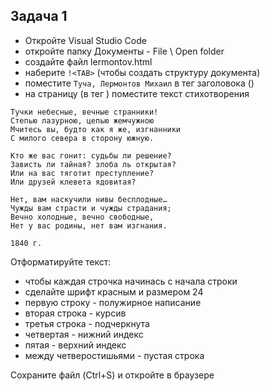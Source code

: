 ## Задача 1
- Откройте Visual Studio Code
- откройте папку Документы - File \ Open folder
- создайте файл lermontov.html
- наберите `!<TAB>`
(чтобы создать структуру документа)
- поместите `Туча, Лермонтов Михаил` в тег заголовока (<title></title>) 
- на страницу (в тег <body></body>) поместите текст стихотворения
```
Тучки небесные, вечные странники!
Степью лазурною, цепью жемчужною
Мчитесь вы, будто как я же, изгнанники
С милого севера в сторону южную.

Кто же вас гонит: судьбы ли решение?
Зависть ли тайная? злоба ль открытая?
Или на вас тяготит преступление?
Или друзей клевета ядовитая?

Нет, вам наскучили нивы бесплодные…
Чужды вам страсти и чужды страдания;
Вечно холодные, вечно свободные,
Нет у вас родины, нет вам изгнания.

1840 г.
```
Отформатируйте текст:  
- чтобы каждая строчка начинась с начала строки
- сделайте шрифт красным и размером 24
- первую строку - полужирное написание
- вторая строка - курсив
- третья строка - подчеркнута
- четвертая - нижний индекс
- пятая - верхний индекс
- между четверостишьями - пустая строка

Сохраните файл (Ctrl+S) и откройте в браузере

